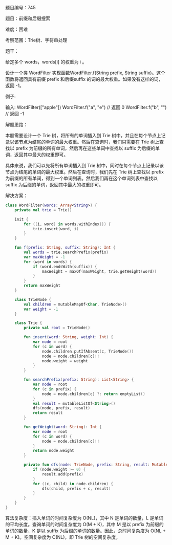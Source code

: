 题目编号：745

题目：前缀和后缀搜索

难度：困难

考察范围：Trie树、字符串处理

题干：

给定多个 words，words[i] 的权重为 i 。

设计一个类 WordFilter 实现函数WordFilter.f(String prefix, String suffix)。这个函数将返回具有前缀 prefix 和后缀suffix 的词的最大权重。如果没有这样的词，返回 -1。

例子:

输入:
WordFilter(["apple"])
WordFilter.f("a", "e") // 返回 0
WordFilter.f("b", "") // 返回 -1

解题思路：

本题需要设计一个 Trie 树，将所有的单词插入到 Trie 树中，并且在每个节点上记录以该节点为结尾的单词的最大权重。然后在查询时，我们只需要在 Trie 树上查找以 prefix 为前缀的所有单词，然后再在这些单词中查找以 suffix 为后缀的单词，返回其中最大的权重即可。

具体来说，我们可以先将所有单词插入到 Trie 树中，同时在每个节点上记录以该节点为结尾的单词的最大权重。然后在查询时，我们先在 Trie 树上查找以 prefix 为前缀的所有单词，得到一个单词列表。然后我们再在这个单词列表中查找以 suffix 为后缀的单词，返回其中最大的权重即可。

解决方案：

```kotlin
class WordFilter(words: Array<String>) {
    private val trie = Trie()

    init {
        for ((i, word) in words.withIndex()) {
            trie.insert(word, i)
        }
    }

    fun f(prefix: String, suffix: String): Int {
        val words = trie.searchPrefix(prefix)
        var maxWeight = -1
        for (word in words) {
            if (word.endsWith(suffix)) {
                maxWeight = maxOf(maxWeight, trie.getWeight(word))
            }
        }
        return maxWeight
    }

    class TrieNode {
        val children = mutableMapOf<Char, TrieNode>()
        var weight = -1
    }

    class Trie {
        private val root = TrieNode()

        fun insert(word: String, weight: Int) {
            var node = root
            for (c in word) {
                node.children.putIfAbsent(c, TrieNode())
                node = node.children[c]!!
                node.weight = weight
            }
        }

        fun searchPrefix(prefix: String): List<String> {
            var node = root
            for (c in prefix) {
                node = node.children[c] ?: return emptyList()
            }
            val result = mutableListOf<String>()
            dfs(node, prefix, result)
            return result
        }

        fun getWeight(word: String): Int {
            var node = root
            for (c in word) {
                node = node.children[c]!!
            }
            return node.weight
        }

        private fun dfs(node: TrieNode, prefix: String, result: MutableList<String>) {
            if (node.weight >= 0) {
                result.add(prefix)
            }
            for ((c, child) in node.children) {
                dfs(child, prefix + c, result)
            }
        }
    }
}
```

算法复杂度：插入单词的时间复杂度为 O(NL)，其中 N 是单词的数量，L 是单词的平均长度。查询单词的时间复杂度为 O(M + K)，其中 M 是以 prefix 为前缀的单词的数量，K 是以 suffix 为后缀的单词的数量。因此，总时间复杂度为 O(NL + M + K)。空间复杂度为 O(NL)，即 Trie 树的空间复杂度。